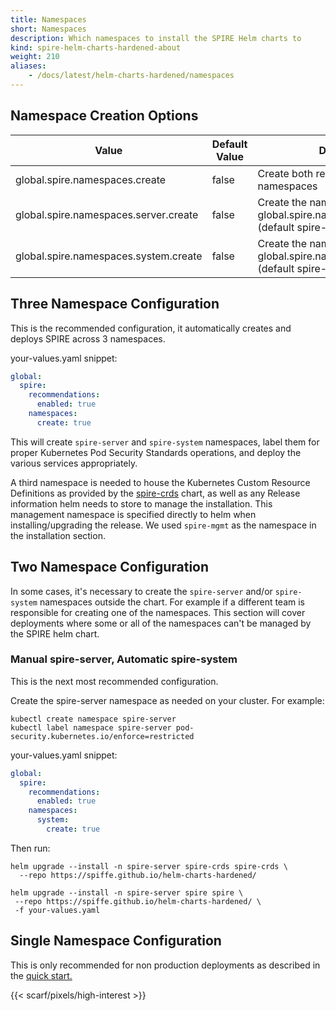 ```yaml
---
title: Namespaces
short: Namespaces
description: Which namespaces to install the SPIRE Helm charts to
kind: spire-helm-charts-hardened-about
weight: 210
aliases:
    - /docs/latest/helm-charts-hardened/namespaces
---
```


## Namespace Creation Options

| Value                                 | Default Value | Description                                                                                  |
| ------------------------------------- | ------------- | -------------------------------------------------------------------------------------------- |
| global.spire.namespaces.create        | false         | Create both recommeded namespaces                                                            |
| global.spire.namespaces.server.create | false         | Create the namespace specified by global.spire.namespaces.server.name (default spire-server) |
| global.spire.namespaces.system.create | false         | Create the namespace specified by global.spire.namespaces.spire.name (default spire-server)  |

## Three Namespace Configuration

This is the recommended configuration, it automatically creates and deploys SPIRE across 3 namespaces.

your-values.yaml snippet:
```yaml
global:
  spire:
    recommendations:
      enabled: true
    namespaces:
      create: true
```

This will create `spire-server` and `spire-system` namespaces, label them
for proper Kubernetes Pod Security Standards operations, and deploy the various
services appropriately.

A third namespace is needed to house the Kubernetes Custom Resource Definitions
as provided by the [spire-crds](https://artifacthub.io/packages/helm/spiffe/spire-crds) chart, as well as any Release information helm
needs to store to manage the installation. This management namespace is specified
directly to helm when installing/upgrading the release. We used `spire-mgmt` as the namespace in the installation section.

## Two Namespace Configuration

In some cases, it's necessary to create the `spire-server` and/or `spire-system` namespaces outside the chart. For example if a different team is responsible for creating one of the namespaces. This section will cover deployments where some or all of the namespaces can't be managed by the SPIRE helm chart.

### Manual spire-server, Automatic spire-system

This is the next most recommended configuration.

Create the spire-server namespace as needed on your cluster. For example:
```shell
kubectl create namespace spire-server
kubectl label namespace spire-server pod-security.kubernetes.io/enforce=restricted
```

your-values.yaml snippet:
```yaml
global:
  spire:
    recommendations:
      enabled: true
    namespaces:
      system:
        create: true
```

Then run:
```shell
helm upgrade --install -n spire-server spire-crds spire-crds \
  --repo https://spiffe.github.io/helm-charts-hardened/

helm upgrade --install -n spire-server spire spire \
 --repo https://spiffe.github.io/helm-charts-hardened/ \
 -f your-values.yaml
```

## Single Namespace Configuration

This is only recommended for non production deployments as described in the [quick start.](/docs/latest/spire-helm-charts-hardened-about/installation/#quick-start)

{{< scarf/pixels/high-interest >}}
